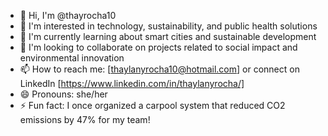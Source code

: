 - 👋 Hi, I'm @thayrocha10
- 👀 I'm interested in technology, sustainability, and public health solutions
- 🌱 I'm currently learning about smart cities and sustainable development
- 💞️ I'm looking to collaborate on projects related to social impact and environmental innovation
- 📫 How to reach me: [thaylanyrocha10@hotmail.com] or connect on LinkedIn [https://www.linkedin.com/in/thaylanyrocha/]
- 😄 Pronouns: she/her
- ⚡ Fun fact: I once organized a carpool system that reduced CO2 emissions by 47% for my team!

<!---
thayrocha10/thayrocha10 is a ✨ special ✨ repository because its `README.md` (this file) appears on your GitHub profile.
You can click the Preview link to take a look at your changes.
--->
